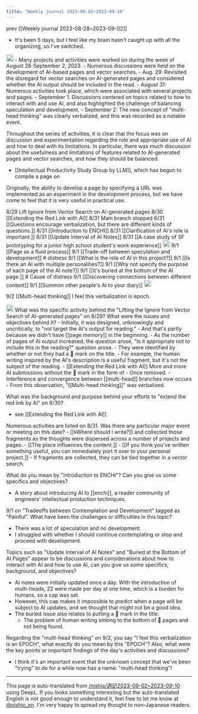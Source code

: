 ```yaml
---
title: "Weekly journal 2023-09-02~2023-09-10"
---
```


prev  [[Weekly journal 2023-08-28~2023-09-02]]
- It's been 5 days, but I feel like my brain hasn't caught up with all the organizing, so I've switched.

<img src='https://scrapbox.io/api/pages/nishio-en/gpt/icon' alt='gpt.icon' height="19.5"/>
- Many projects and activities were worked on during the week of August 28-September 2, 2023.
- Numerous discussions were held on the development of AI-based pages and vector searches.
- Aug. 29: Revisited the disregard for vector searches on AI-generated pages and considered whether the AI output should be included in the read.
- August 31: Numerous activities took place, which were associated with several projects and pages.
- September 1: Discussions centered on topics related to how to interact with and use AI, and also highlighted the challenge of balancing speculation and development.
- September 2: The new concept of "multi-head thinking" was clearly verbalized, and this was recorded as a notable event.

Throughout the series of activities, it is clear that the focus was on discussion and experimentation regarding the role and appropriate use of AI and how to deal with its limitations. In particular, there was much discussion about the usefulness and limitations of features related to AI-generated pages and vector searches, and how they should be balanced.





- [[Intellectual Productivity Study Group by LLM]], which has begun to compile a page on

Originally, the ability to develop a page by specifying a URL was implemented as an experiment in the development process, but we have come to feel that it is very useful in practical use.

8/29 Lift Ignore from Vector Search on AI-generated pages
8/30  [[Extending the Red Link with AI]]
8/31 Main branch stopped
8/31  [[Questions encourage verbalization, but there are different kinds of questions.]]
8/31  [[Introduction to ENCHI]]
8/31  [[Clarification of AI's role is important.]]
8/31  [[Update Interval of AI Notes]]
8/31  [[A case study of SF prototyping for a junior high school student's work experience]] <img src='https://scrapbox.io/api/pages/villagepump/mtane0412/icon' alt='/villagepump/mtane0412.icon' height="19.5"/>
9/1  [[Page as a fluid process]]
9/1 [[Trade-off between speculation and development]] # distress
9/1  [[What is the role of AI in this project?]]
9/1  [[Is there an AI with multiple personalities?]]
9/1  [[Why not specify the purpose of each page of the AI note?]]
9/1 [[It's buried at the bottom of the AI page.]] # Cause of distress
9/1  [[Discovering connections between different content]]
9/1  [[Summon other people's AI to your diary]] <img src='https://scrapbox.io/api/pages/villagepump/inajob/icon' alt='/villagepump/inajob.icon' height="19.5"/>


9/2 [[Multi-head thinking]] I feel this verbalization is epoch.

<img src='https://scrapbox.io/api/pages/nishio-en/gpt/icon' alt='gpt.icon' height="19.5"/>
What was the specific activity behind the "Lifting the Ignore from Vector Search of AI-generated pages" on 8/29? What were the issues and objectives behind it?
- Initially, it was designed, unknowingly and uncritically, to "not target the AI's output for reading."
- And that's partly because we didn't have [[page memory]] in the beginning.
- As the number of pages of AI output increased, the question arose, "Is it appropriate not to include this in the reading?" question arose.
- They were identified by whether or not they had a 🤖 mark on the title.
    - For example, the human writing inspired by the AI's description is a useful fragment, but it's not the subject of the reading.
        - [[Extending the Red Link with AI]] More and more AI submissions without the 🤖 mark in the form of
- Once removed.
        - Interference and convergence between [[multi-head]] branches now occurs
    - From this observation, "[[Multi-head thinking]]" was verbalized.

What was the background and purpose behind your efforts to "extend the red link by AI" on 8/30?
- see  [[Extending the Red Link with AI]]

Numerous activities are listed on 8/31. Was there any particular major event or meeting on this date?
    - [[🌀Where should I write?]] and collected those fragments as the thoughts were dispersed across a number of projects and pages.
        - [[The place influences the content.]]
            - [[If you think you've written something useful, you can immediately port it over to your personal project.]]
    - If fragments are collected, they can be tied together in a vector search.

What do you mean by "introduction to ENCHI"? Can you give us some specifics and objectives?
- A story about introducing AI to [[enchi]], a reader community of engineers' intellectual production techniques.

9/1 on "Tradeoffs between Contemplation and Development" tagged as "Painful". What have been the challenges or difficulties in this topic?
- There was a lot of speculation and no development.
- I struggled with whether I should continue contemplating or stop and proceed with development.

Topics such as "Update Interval of AI Notes" and "Buried at the Bottom of AI Pages" appear to be discussions and considerations about how to interact with AI and how to use AI, can you give us some specifics, background, and objectives?
- AI notes were initially updated once a day. With the introduction of multi-heads, 22 were made per day at one time, which is a burden for humans, so a cap was set.
- However, this cap makes it impossible to predict when a page will be subject to AI updates, and we thought that might not be a good idea.
- The buried issue also relates to putting a 🤖 mark in the title.
    - The problem of human writing sinking to the bottom of 🤖 pages and not being found.

Regarding the "multi-head thinking" on 9/2, you say "I feel this verbalization is an EPOCH", what exactly do you mean by this "EPOCH"? Also, what were the key points or important findings of the day's activities and discussions?
- I think it's an important event that the unknown concept that we've been "trying" to do for a while now has a name: "multi-head thinking"!


---
This page is auto-translated from [/nishio/週記2023-09-02~2023-09-10](https://scrapbox.io/nishio/週記2023-09-02~2023-09-10) using DeepL. If you looks something interesting but the auto-translated English is not good enough to understand it, feel free to let me know at [@nishio_en](https://twitter.com/nishio_en). I'm very happy to spread my thought to non-Japanese readers.